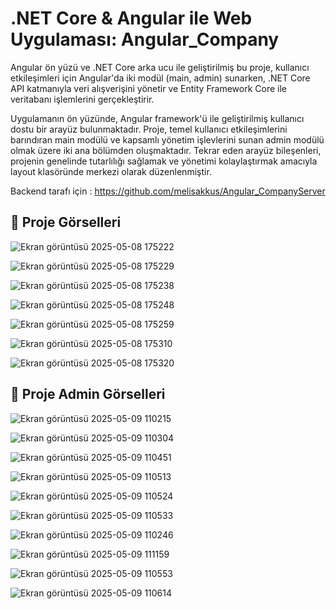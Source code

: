 # .NET Core & Angular ile Web Uygulaması: Angular_Company

Angular ön yüzü ve .NET Core arka ucu ile geliştirilmiş bu proje, kullanıcı etkileşimleri için Angular'da iki modül (main, admin) sunarken, .NET Core API katmanıyla veri alışverişini yönetir ve Entity Framework Core ile veritabanı işlemlerini gerçekleştirir.

Uygulamanın ön yüzünde, Angular framework'ü ile geliştirilmiş kullanıcı dostu bir arayüz bulunmaktadır. Proje, temel kullanıcı etkileşimlerini barındıran main modülü ve kapsamlı yönetim işlevlerini sunan admin modülü olmak üzere iki ana bölümden oluşmaktadır. Tekrar eden arayüz bileşenleri, projenin genelinde tutarlılığı sağlamak ve yönetimi kolaylaştırmak amacıyla layout klasöründe merkezi olarak düzenlenmiştir.

Backend tarafı için : https://github.com/melisakkus/Angular_CompanyServer

## 🚀 Proje Görselleri
![Ekran görüntüsü 2025-05-08 175222](https://github.com/user-attachments/assets/7ad7c943-0ecf-4e53-9590-f7ce2be0e053)

![Ekran görüntüsü 2025-05-08 175229](https://github.com/user-attachments/assets/5ff978bc-9c4a-492e-bedd-3cf2af7923a6)

![Ekran görüntüsü 2025-05-08 175238](https://github.com/user-attachments/assets/4b1d60db-b900-4c86-935a-2b9cf6f2bde5)

![Ekran görüntüsü 2025-05-08 175248](https://github.com/user-attachments/assets/fe79b00a-bde1-4e43-bdfe-840e8c0c85db)

![Ekran görüntüsü 2025-05-08 175259](https://github.com/user-attachments/assets/29d29141-da87-4d62-8cb6-798369cc53b0)

![Ekran görüntüsü 2025-05-08 175310](https://github.com/user-attachments/assets/fbcde9ed-800c-40f8-9449-11435caea800)

![Ekran görüntüsü 2025-05-08 175320](https://github.com/user-attachments/assets/a14dd8e6-d075-4f80-8373-5593454a89ec)


## 🚀 Proje Admin Görselleri
![Ekran görüntüsü 2025-05-09 110215](https://github.com/user-attachments/assets/876c7799-5be0-4dc6-b3fd-585f4af58aea)

![Ekran görüntüsü 2025-05-09 110304](https://github.com/user-attachments/assets/50088cf4-3937-4b60-ba76-e100eb5d913e)

![Ekran görüntüsü 2025-05-09 110451](https://github.com/user-attachments/assets/0a0e38fa-c5b5-4ebf-8d8c-481eae0451cd)

![Ekran görüntüsü 2025-05-09 110513](https://github.com/user-attachments/assets/aa631e6b-7e97-4388-a45d-0e7625a361a3)

![Ekran görüntüsü 2025-05-09 110524](https://github.com/user-attachments/assets/4ffa764e-9ce6-404b-b290-e51a51ef14de)

![Ekran görüntüsü 2025-05-09 110533](https://github.com/user-attachments/assets/6d3e7fdf-343e-422d-91f3-5682263ddcc6)

![Ekran görüntüsü 2025-05-09 110246](https://github.com/user-attachments/assets/1f717f25-0d57-4467-988c-ca2cc7a2fd14)

![Ekran görüntüsü 2025-05-09 111159](https://github.com/user-attachments/assets/448ad5b9-02a7-4dc6-be9d-8858459d916d)

![Ekran görüntüsü 2025-05-09 110553](https://github.com/user-attachments/assets/caa7ab1a-f36d-4d14-8ee0-115c8a802b9e)

![Ekran görüntüsü 2025-05-09 110614](https://github.com/user-attachments/assets/1fbe2147-bc2b-4fdb-b7b9-cec3f8a3f35a)






